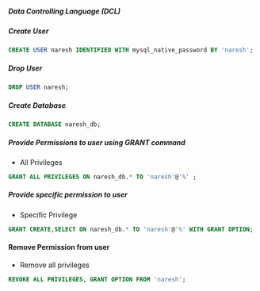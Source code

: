 ##### Data Controlling Language (DCL)


##### Create User
```sql
CREATE USER naresh IDENTIFIED WITH mysql_native_password BY 'naresh';
```

##### Drop User
```sql
DROP USER naresh;
```

##### Create Database

```sql
CREATE DATABASE naresh_db;
````


##### Provide Permissions to user using GRANT command

* All Privileges
```sql
GRANT ALL PRIVILEGES ON naresh_db.* TO 'naresh'@'%' ;
```

##### Provide specific permission to user

* Specific Privilege
```sql
GRANT CREATE,SELECT ON naresh_db.* TO 'naresh'@'%' WITH GRANT OPTION;
```

#### Remove Permission from user

* Remove all privileges

```sql
REVOKE ALL PRIVILEGES, GRANT OPTION FROM 'naresh';
```
